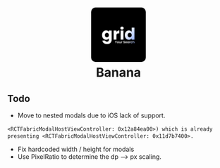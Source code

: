 <h1 align="center">
  <img alt="logo" src="./assets/icons/splash-icon-dark.png" width="124px" style="border-radius:10px"/><br/>
Banana </h1>

## Todo

- Move to nested modals due to iOS lack of support.

```Attempt to present <RCTFabricModalHostViewController: 0x12dc3c400> on <RCTFabricModalHostViewController: 0x12a84ea00> (from
<RCTFabricModalHostViewController: 0x12a84ea00>) which is already presenting <RCTFabricModalHostViewController: 0x11d7b7400>.
```

- Fix hardcoded width / height for modals
- Use PixelRatio to determine the dp --> px scaling.

